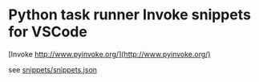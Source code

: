# Python task runner Invoke snippets for VSCode

[Invoke http://www.pyinvoke.org/](http://www.pyinvoke.org/)

see [snippets/snippets.json](snippets/snippets.json)
